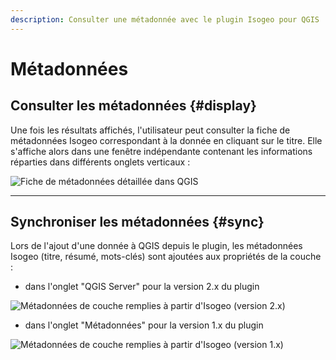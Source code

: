 ```yaml
---
description: Consulter une métadonnée avec le plugin Isogeo pour QGIS
---
```


# M&eacute;tadonn&eacute;es

## Consulter les métadonnées {#display}

Une fois les résultats affichés, l'utilisateur peut consulter la fiche de métadonnées Isogeo correspondant à la donnée en cliquant sur le titre. Elle s'affiche alors dans une fenêtre indépendante contenant les informations réparties dans différents onglets verticaux :

![Fiche de m&eacute;tadonn&eacute;es d&eacute;taill&eacute;e dans QGIS](/assets/ui_detailed_metadata_fr_general.png)

---

## Synchroniser les métadonnées {#sync}

Lors de l'ajout d'une donnée à QGIS depuis le plugin, les métadonnées Isogeo (titre, résumé, mots-clés) sont ajoutées aux propriétés de la couche :

* dans l'onglet "QGIS Server" pour la version 2.x du plugin

![M&eacute;tadonn&eacute;es de couche remplies à partir d&apos;Isogeo (version 2.x)](/assets/ui_layer_metadata_new_fr.png)

* dans l'onglet "Métadonnées" pour la version 1.x du plugin

![M&eacute;tadonn&eacute;es de couche remplies à partir d&apos;Isogeo (version 1.x)](/assets/ui_layer_metadata_old_fr.png)
